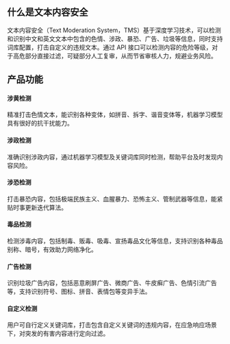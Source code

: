 ## 什么是文本内容安全
文本内容安全（Text Moderation System，TMS）基于深度学习技术，可以检测和识别中文和英文文本中包含的色情、涉政、暴恐、广告、垃圾等信息，同时支持词库配置，打击自定义的违规文本。通过 API 接口可以检测内容的危险等级，对于高危部分直接过滤，可疑部分人工复审，从而节省审核人力，规避业务风险。
## 产品功能
#### 涉黄检测
精准打击色情文本，能识别各种变体，如拼音、拆字、谐音变体等，机器学习模型具有很好的抗干扰能力。
#### 涉政检测
准确识别涉政内容，通过机器学习模型及关键词库同时检测，帮助平台及时发现内容风险。
#### 涉恐检测 
打击暴恐内容，包括极端民族主义、血腥暴力、恐怖主义、管制武器等信息，能紧贴时事更新迭代算法。
#### 毒品检测
检测涉毒内容，包括制毒、贩毒、吸毒、宣扬毒品文化等信息，支持识别各种毒品别称、暗号，有效助力网络净化。
#### 广告检测
识别垃圾广告内容，包括恶意刷屏广告、微商广告、牛皮癣广告、色情引流广告等，支持识别符号、图标、拼音、表情包等变异手法。
#### 自定义检测
用户可自行定义关键词库，打击包含自定义关键词的违规内容，在应急响应场景下，对突发的有害内容进行定向过滤。
